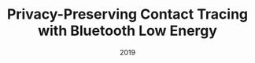 ---
title: "Privacy-Preserving Contact Tracing with Bluetooth Low Energy"
collection: publications
category: Conferences
date: 2019
venue: 'Proceedings of IEEE International Conference on Communications (ICC 2019)'
paperurl: ''
--- 